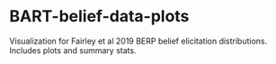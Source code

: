 # BART-belief-data-plots
Visualization for Fairley et al 2019 BERP belief elicitation distributions. Includes plots and summary stats. 
